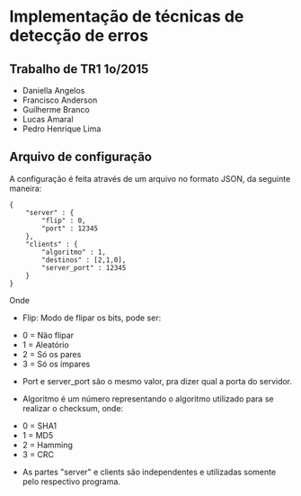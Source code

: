 # Implementação de técnicas de detecção de erros
## Trabalho de TR1 1o/2015

* Daniella Angelos
* Francisco Anderson
* Guilherme Branco
* Lucas Amaral
* Pedro Henrique Lima

## Arquivo de configuração


A configuração é feita através de um arquivo no formato JSON, da seguinte maneira:

```
{
    "server" : {
        "flip" : 0,
        "port" : 12345
    },
    "clients" : {
        "algoritmo" : 1,
        "destinos" : [2,1,0],
        "server_port" : 12345
    }
}
```

Onde

* Flip: Modo de flipar os bits, pode ser:
 - 0 = Não flipar
 - 1 = Aleatório
 - 2 = Só os pares
 - 3 = Só os ímpares

* Port e server\_port são o mesmo valor, pra dizer qual a porta do servidor.

* Algoritmo é um número representando o algoritmo utilizado para se realizar o checksum, onde:
 - 0 = SHA1
 - 1 = MD5
 - 2 = Hamming
 - 3 = CRC

* As partes "server" e clients são independentes e utilizadas somente pelo respectivo programa.
